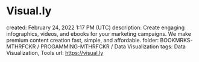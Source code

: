 # Visual.ly

created: February 24, 2022 1:17 PM (UTC)
description: Create engaging infographics, videos, and ebooks for your marketing campaigns. We make premium content creation fast, simple, and affordable.
folder: BOOKMRKS-MTHRFCKR / PROGAMMING-MTHRFCKR / Data Visualization
tags: Data Visualization, Tools
url: https://visual.ly